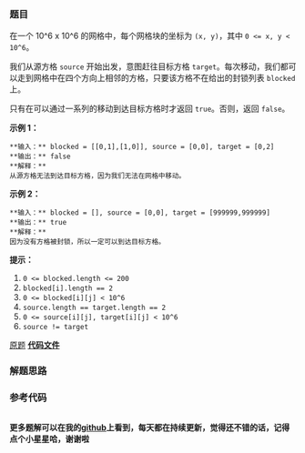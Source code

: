 ### 题目
在一个 10^6 x 10^6 的网格中，每个网格块的坐标为 `(x, y)`，其中 `0 <= x, y < 10^6`。

我们从源方格 `source` 开始出发，意图赶往目标方格
`target`。每次移动，我们都可以走到网格中在四个方向上相邻的方格，只要该方格不在给出的封锁列表 `blocked` 上。

只有在可以通过一系列的移动到达目标方格时才返回 `true`。否则，返回 `false`。



**示例 1：**

    
    
    **输入：** blocked = [[0,1],[1,0]], source = [0,0], target = [0,2]
    **输出：** false
    **解释：**
    从源方格无法到达目标方格，因为我们无法在网格中移动。
    

**示例 2：**

    
    
    **输入：** blocked = [], source = [0,0], target = [999999,999999]
    **输出：** true
    **解释：**
    因为没有方格被封锁，所以一定可以到达目标方格。
    



**提示：**

  1. `0 <= blocked.length <= 200`
  2. `blocked[i].length == 2`
  3. `0 <= blocked[i][j] < 10^6`
  4. `source.length == target.length == 2`
  5. `0 <= source[i][j], target[i][j] < 10^6`
  6. `source != target`

[原题](https://leetcode-cn.com/problems/escape-a-large-maze/)    **[代码文件]()**


### 解题思路




### 参考代码

```go


```




**更多题解可以在我的[github](https://github.com/LZH139/leetcode_Go)上看到，每天都在持续更新，觉得还不错的话，记得点个小星星哈，谢谢啦**
